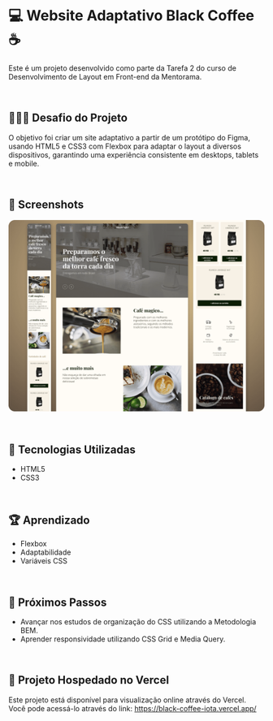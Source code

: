 # 💻 Website Adaptativo Black Coffee ☕

Este é um projeto desenvolvido como parte da Tarefa 2 do curso de Desenvolvimento de Layout em Front-end da Mentorama. 

<br />

## 👨🏾‍💻 Desafio do Projeto

O objetivo foi criar um site adaptativo a partir de um protótipo do Figma, usando HTML5 e CSS3 com Flexbox para adaptar o layout a diversos dispositivos, garantindo uma experiência consistente em desktops, tablets e mobile.

<br />

## 📸 Screenshots
![Captura de tela, desktop e mobile](./screen/desktop-mobile.png)

<br />

## 🚀 Tecnologias Utilizadas

- HTML5
- CSS3

<br />

## 🏆 Aprendizado 

- Flexbox
- Adaptabilidade 
- Variáveis CSS

<br />

## 🧠 Próximos Passos
- Avançar nos estudos de organização do CSS utilizando a Metodologia BEM.
- Aprender responsividade utilizando CSS Grid e Media Query.

<br />

## 🔗 Projeto Hospedado no Vercel
Este projeto está disponível para visualização online através do Vercel. <br />
Você pode acessá-lo através do link: https://black-coffee-iota.vercel.app/